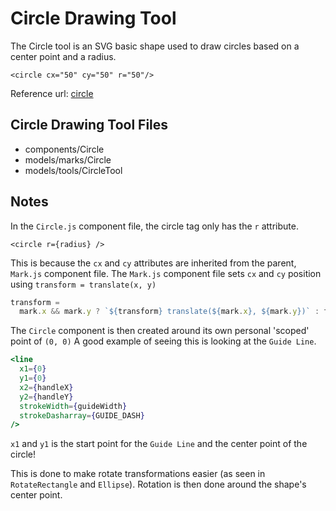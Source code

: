# Circle Drawing Tool

The Circle tool is an SVG basic shape used to draw circles based on a center point and a radius.

`<circle cx="50" cy="50" r="50"/>`

Reference url: [circle](https://developer.mozilla.org/en-US/docs/Web/SVG/Element/circle)

## Circle Drawing Tool Files

- components/Circle
- models/marks/Circle
- models/tools/CircleTool

## Notes

In the `Circle.js` component file, the circle tag only has the `r` attribute.

`<circle r={radius} />`

This is because the `cx` and `cy` attributes are inherited from the parent, `Mark.js` component file. The `Mark.js` component file sets `cx` and `cy` position using `transform = translate(x, y)`

```jsx
transform =
  mark.x && mark.y ? `${transform} translate(${mark.x}, ${mark.y})` : transform
```

The `Circle` component is then created around its own personal 'scoped' point of `(0, 0)`
A good example of seeing this is looking at the `Guide Line`.

```jsx
<line
  x1={0}
  y1={0}
  x2={handleX}
  y2={handleY}
  strokeWidth={guideWidth}
  strokeDasharray={GUIDE_DASH}
/>
```

`x1` and `y1` is the start point for the `Guide Line` and the center point of the circle!

This is done to make rotate transformations easier (as seen in `RotateRectangle` and `Ellipse`).
Rotation is then done around the shape's center point.
